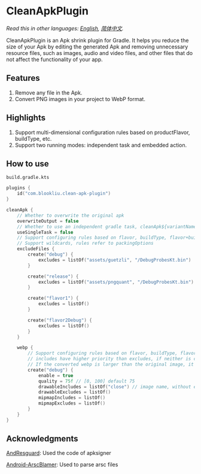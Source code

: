 # CleanApkPlugin
*Read this in other languages: [English](README.md), [简体中文](README_zh.md).*

CleanApkPlugin is an Apk shrink plugin for Gradle. It helps you reduce the size of your Apk by editing the generated Apk and removing unnecessary resource files, such as images, audio and video files, and other files that do not affect the functionality of your app.

## Features
1. Remove any file in the Apk.
2. Convert PNG images in your project to WebP format.

## Highlights
1. Support multi-dimensional configuration rules based on productFlavor, buildType, etc.
2. Support two running modes: independent task and embedded action.

## How to use

`build.gradle.kts`

```kotlin
plugins {
    id("com.blookliu.clean-apk-plugin")
}

cleanApk {
    // Whether to overwrite the original apk
    overwriteOutput = false
    // Whether to use an independent gradle task, cleanApk${variantName}
    useSingleTask = false
    // Support configuring rules based on flavor, buildType, flavor+buildType
    // Support wildcards, rules refer to packingOptions
    excludeFiles {
        create("debug") {
            excludes = listOf("assets/guetzli", "/DebugProbesKt.bin")
        }

        create("release") {
            excludes = listOf("assets/pngquant", "/DebugProbesKt.bin")
        }

        create("flavor1") {
            excludes = listOf()
        }

        create("flavor2Debug") {
            excludes = listOf()
        }
    }

    webp {
        // Support configuring rules based on flavor, buildType, flavor+buildType
        // includes have higher priority than excludes, if neither is configured, all images will be converted by default
        // If the converted webp is larger than the original image, it will not be converted
        create("debug") {
            enable = true
            quality = 75f // [0, 100] default 75
            drawableIncludes = listOf("close") // image name, without extension
            drawableExcludes = listOf()
            mipmapIncludes = listOf()
            mipmapExcludes = listOf()
        }
    }
}
```

## Acknowledgments
[AndResguard](https://github.com/shwenzhang/AndResGuard): Used the code of apksigner

[Android-ArscBlamer](https://github.com/google/android-arscblamer): Used to parse arsc files